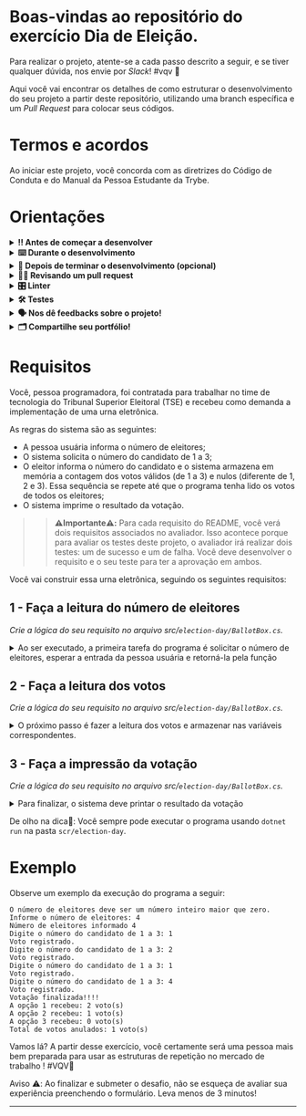 # Boas-vindas ao repositório do exercício Dia de Eleição.

Para realizar o projeto, atente-se a cada passo descrito a seguir, e se tiver qualquer dúvida, nos envie por _Slack_! #vqv 🚀

Aqui você vai encontrar os detalhes de como estruturar o desenvolvimento do seu projeto a partir deste repositório, utilizando uma branch específica e um _Pull Request_ para colocar seus códigos.

# Termos e acordos

Ao iniciar este projeto, você concorda com as diretrizes do Código de Conduta e do Manual da Pessoa Estudante da Trybe.

# Orientações

<details>
  <summary><strong>‼️ Antes de começar a desenvolver</strong></summary><br />

  1. Clone o repositório

  - Use o comando: `git clone git@github.com:tryber/acc-csharp-0x-exercises-election-day.git`.
  - Entre na pasta do repositório que você acabou de clonar:
    - `cd acc-csharp-0x-exercises-election-day`

  2. Instale as dependências

  - `dotnet restore`.
  
  3. Crie uma branch a partir da branch `master`

  - Verifique que você está na branch `master`
    - Exemplo: `git branch`
  - Se não estiver, mude para a branch `master`
    - Exemplo: `git checkout master`
  - Agora, crie uma branch à qual você vai submeter os `commits` do seu projeto
    - Você deve criar uma branch no seguinte formato: `nome-de-usuario-nome-do-projeto`
    - Exemplo: `git checkout -b joaozinho-acc-0x-exercises-election-day`

  4. Adicione as mudanças ao _stage_ do Git e faça um `commit`

  - Verifique que as mudanças ainda não estão no _stage_
    - Exemplo: `git status` (deve aparecer listada a pasta _joaozinho_ em vermelho)
  - Adicione o novo arquivo ao _stage_ do Git
    - Exemplo:
      - `git add .` (adicionando todas as mudanças - _que estavam em vermelho_ - ao stage do Git)
      - `git status` (deve aparecer listado o arquivo _joaozinho/README.md_ em verde)
  - Faça o `commit` inicial
    - Exemplo:
      - `git commit -m 'iniciando o projeto x'` (fazendo o primeiro commit)
      - `git status` (deve aparecer uma mensagem tipo _nothing to commit_ )

  5. Adicione a sua branch com o novo `commit` ao repositório remoto

  - Usando o exemplo anterior: `git push -u origin joaozinho-acc-0x-exercises-election-day`

  6. Crie um novo `Pull Request` _(PR)_

  - Vá até a página de _Pull Requests_ do [repositório no GitHub](https://github.com/betrybe/acc-csharp-0x-exercises-election-day/pulls)
  - Clique no botão verde _"New pull request"_
  - Clique na caixa de seleção _"Compare"_ e escolha a sua branch **com atenção**
  - Coloque um título para a sua _Pull Request_
    - Exemplo: _"Cria tela de busca"_
  - Clique no botão verde _"Create pull request"_
  - Adicione uma descrição para o _Pull Request_ e clique no botão verde _"Create pull request"_
  - **Não se preocupe em preencher mais nada por enquanto!**
  - Volte até a [página de _Pull Requests_ do repositório](https://github.com/betrybe/acc-csharp-0x-exercises-election-day/pulls) e confira que o seu _Pull Request_ está criado

</details>

<details>
  <summary><strong>⌨️ Durante o desenvolvimento</strong></summary><br/>

  - Faça `commits` das alterações que você fizer no código regularmente

  - Lembre-se sempre, após um (ou alguns) `commits`, de atualizar o repositório remoto

  - Os comandos que você utilizará com mais frequência são:
    1. `git status` _(para verificar o que está em vermelho - fora do stage - e o que está em verde - no stage)_
    2. `git add` _(para adicionar arquivos ao stage do Git)_
    3. `git commit` _(para criar um commit com os arquivos que estão no stage do Git)_
    4. `git push -u origin nome-da-branch` _(para enviar o commit para o repositório remoto na primeira vez que fizer o `push` de uma nova branch)_
    5. `git push` _(para enviar o commit para o repositório remoto após o passo anterior)_

</details>

<details>
  <summary><strong>🤝 Depois de terminar o desenvolvimento (opcional)</strong></summary><br/>

  Para sinalizar que o seu projeto está pronto para o _"Code Review"_, faça o seguinte:

  - Vá até a página **DO SEU** _Pull Request_, adicione a label de _"code-review"_ e marque seus colegas:

    - No menu à direita, clique no _link_ **"Labels"** e escolha a _label_ **code-review**;

    - No menu à direita, clique no _link_ **"Assignees"** e escolha **o seu usuário**;

    - No menu à direita, clique no _link_ **"Reviewers"** e digite `students`, selecione o time `tryber/students-sd-0x`.

  Caso tenha alguma dúvida, [aqui tem um video explicativo](https://vimeo.com/362189205).

</details>

<details>
  <summary><strong>🕵🏿 Revisando um pull request</strong></summary><br />

  Use o conteúdo sobre [Code Review](https://course.betrybe.com/real-life-engineer/code-review/) para te ajudar a revisar os _Pull Requests_.

</details>

<details>
  <summary><strong>🎛 Linter</strong></summary><br />

  Usaremos o [NetAnalyzer](https://docs.microsoft.com/pt-br/dotnet/fundamentals/code-analysis/overview) para fazer a análise estática do seu código.

  Este projeto já vem com as dependências relacionadas ao _linter_ configuradas no arquivo `main.yml`.

  O analisador já é instalado pelo plugin da `Microsoft C#` no `VSCode`. Para isso, basta fazer o download do [plugin](https://marketplace.visualstudio.com/items?itemName=ms-dotnettools.csharp) e instalá-lo.
</details>

<details>
  <summary><strong>🛠 Testes</strong></summary><br />

  O .NET já possui sua própria plataforma de testes.
  
  Este projeto já vem configurado e com suas dependências.

  ### Executando todos os testes

  Para executar os testes com o .NET, execute o comando dentro do diretório do seu projeto `src/<project>` ou de seus testes `src/<project>.Test`!

  ```
  dotnet test
  ```

  ### Executando um teste específico

  Para executar um teste expecífico, basta executar o comando `dotnet test --filter Name~TestMethod1`.

  :warning: **Importante:** o comando irá executar testes cujo nome contém `TestMethod1`.

  :warning: **O avaliador automático não necessariamente avalia seu projeto na ordem em que os requisitos aparecem no readme. Isso acontece para deixar o processo de avaliação mais rápido. Então, não se assuste se isso acontecer, ok?**

  ### Outras opções para testes
  - Algumas opções que podem lhe ajudar são:
    -  `-?|-h|--help`: exibem a descrição completa de como utilizar o comando.
    -  `-t|--list-tests`: lista todos os testes ao invés de executá-los.
    -  `-v|--verbosity <LEVEL>`: define o nível de detalhe na resposta dos testes.
      - `q | quiet`
      - `m | minimal`
      - `n | normal`
      - `d | detailed`
      - `diag | diagnostic`
      - Exemplo de uso: 
         ```
           dotnet test -v diag
         ```
         ou
         ```            
           dotnet test --verbosity=diagnostic
         ``` 
</details>

<details>
  <summary><strong>🗣 Nos dê feedbacks sobre o projeto!</strong></summary><br />

Ao finalizar e submeter o projeto, não se esqueça de avaliar sua experiência preenchendo o formulário. 
**Leva menos de 3 minutos!**

[FORMULÁRIO DE AVALIAÇÃO DE PROJETO](https://be-trybe.typeform.com/to/ZTeR4IbH)

</details>

<details>
  <summary><strong>🗂 Compartilhe seu portfólio!</strong></summary><br />

  Você sabia que o LinkedIn é a principal rede social profissional, e que compartilhar o seu aprendizado lá é muito importante para quem deseja construir uma carreira de sucesso? Compartilhe este projeto no seu LinkedIn, marque o perfil da Trybe (@trybe) e mostre para a sua rede toda a sua evolução.

</details>

# Requisitos

Você, pessoa programadora, foi contratada para trabalhar no time de tecnologia do Tribunal Superior Eleitoral (TSE) e recebeu como demanda a implementação de uma urna eletrônica.

As regras do sistema são as seguintes:
- A pessoa usuária informa o número de eleitores;
- O sistema solicita o número do candidato de 1 a 3;
- O eleitor informa o número do candidato e o sistema armazena em memória a contagem dos votos válidos (de 1 a 3) e nulos (diferente de 1, 2 e 3). Essa sequência se repete até que o programa tenha lido os votos de todos os eleitores;
- O sistema imprime o resultado da votação.

>> **⚠️Importante⚠️:** Para cada requisito do README, você verá dois requisitos associados no avaliador. Isso acontece porque para avaliar os testes deste projeto, o avaliador irá realizar dois testes: um de sucesso e um de falha. Você deve desenvolver o requisito e o seu teste para ter a aprovação em ambos.

Você vai construir essa urna eletrônica, seguindo os seguintes requisitos:
 
## 1 - Faça a leitura do número de eleitores
_Crie a lógica do seu requisito no arquivo src/`election-day/BallotBox.cs`._

<details>
  <summary>Ao ser executado, a primeira tarefa do programa é solicitar o número de eleitores, esperar a entrada da pessoa usuária e retorná-la pela função</summary><br/>

 > Crie essa lógica na função `GetCountVoters()`, que retorna o número lido;
 > ⚠️ Aviso: Se a pessoa usuária não inserir um número **inteiro**, o programa deve aguardar uma nova entrada da pessoa usuária **até** a pessoa usuária inserir um número.

</details>

## 2 - Faça a leitura dos votos
_Crie a lógica do seu requisito no arquivo src/`election-day/BallotBox.cs`._

<details>
  <summary>O próximo passo é fazer a leitura dos votos e armazenar nas variáveis correspondentes.</summary><br/>

 > Crie essa lógica do procedimento `Start(int countVoters)` que recebe o número de votos total (eleitores) por parâmetro;
 > O programa dele solicitar o voto da pessoa usuária e armazenar nas variáveis correspondentes:
 
 > Para o voto no número 1, armazenar na variável receivedOption1;
 > Para o voto no número 2, armazenar na variável receivedOption2;
 > Para o voto no número 3, armazenar na variável receivedOption3;
 > Para o voto nulo (diferente de 1, 2 e 3), armazenar na variável optionNull;
 > O procedimento repetirá a leitura dos votos correspondente ao número de eleitores (countVoters);

</details>

## 3 - Faça a impressão da votação
_Crie a lógica do seu requisito no arquivo src/`election-day/BallotBox.cs`._

<details>
  <summary>Para finalizar, o sistema deve printar o resultado da votação</summary><br/>

 > Crie essa lógica do procedimento `PrintResult()`;
 
 > Para os votos válidos, o programa deve fazer a impressão da seguinte frase:
 > "A opção X recebeu: N voto(s)"
 > Onde X corresponde o número do candidato e N ao total de votos recebido;

 > Para o voto nulo (diferente de 1, 2 e 3), deve fazer a impressão da seguinte frase: 
 > "Total de votos anulados: N voto(s)"
 > Onde N corresponde ao total de votos nulos;

</details>

De olho na dica👀: Você sempre pode executar o programa usando `dotnet run` na pasta `scr/election-day`.

# Exemplo

Observe um exemplo da execução do programa a seguir: 

```
O número de eleitores deve ser um número inteiro maior que zero.
Informe o número de eleitores: 4
Número de eleitores informado 4        
Digite o número do candidato de 1 a 3: 1
Voto registrado.
Digite o número do candidato de 1 a 3: 2
Voto registrado.
Digite o número do candidato de 1 a 3: 1
Voto registrado.
Digite o número do candidato de 1 a 3: 4
Voto registrado.
Votação finalizada!!!!
A opção 1 recebeu: 2 voto(s)
A opção 2 recebeu: 1 voto(s)
A opção 3 recebeu: 0 voto(s)
Total de votos anulados: 1 voto(s)
```

Vamos lá? A partir desse exercício, você certamente será uma pessoa mais bem preparada para usar as estruturas de repetição no mercado de trabalho ! #VQV🚀

Aviso ⚠️: Ao finalizar e submeter o desafio, não se esqueça de avaliar sua experiência preenchendo o formulário. Leva menos de 3 minutos!

---

